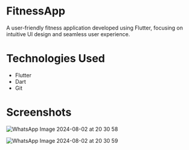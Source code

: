 # FitnessApp
A user-friendly fitness application developed using Flutter, focusing on intuitive UI design and seamless user experience.

# Technologies Used
- Flutter
- Dart
- Git

# Screenshots

![WhatsApp Image 2024-08-02 at 20 30 58](https://github.com/user-attachments/assets/b84200e0-c26c-4810-913d-b61dcb1b34f0)

![WhatsApp Image 2024-08-02 at 20 30 59](https://github.com/user-attachments/assets/1395b215-b52d-41f2-8a31-fb0e3a2dac59)
